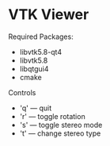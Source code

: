 VTK Viewer
==========

Required Packages:

*	libvtk5.8-qt4
*	libvtk5.8
*	libqtgui4
*	cmake

Controls

*	'q' — quit
*	'r' — toggle rotation
*	's' — toggle stereo mode
*	't' — change stereo type

